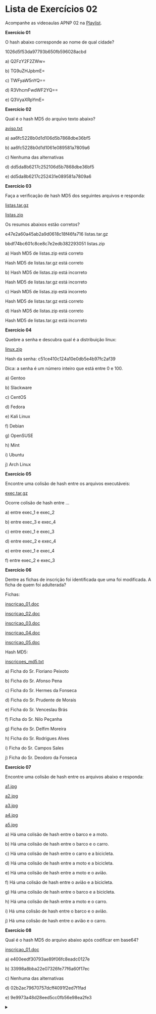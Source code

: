 # Lista de Exercícios 02

Acompanhe as videoaulas APNP 02 na [Playlist](https://www.youtube.com/playlist?list=PL4ySOdUYDU9AnsLbtvt7Mq3yBtnMT0Fog).

**Exercício 01**

O hash abaixo corresponde ao nome de qual cidade?

1026d5f53da97793b650fb596028acbd

a) Q2FzY2F2ZWw=

b) TG9uZHJpbmE=

c) TWFyaW5nYQ==

d) R3VhcmFwdWF2YQ==

e) Q3VyaXRpYmE=

**Exercício 02**

Qual é o hash MD5 do arquivo texto abaixo?

[aviso.txt](aviso.txt)

a) aa6fc5228b0d1d106d5b7868dbe36bf5

b) aa6fc5228b0d1d1061e089581a7809a6

c) Nenhuma das alternativas

d) dd5da8b6217c252106d5b7868dbe36bf5

e) dd5da8b6217c252431e089581a7809a6

**Exercício 03**

Faça a verificação de hash MD5 dos seguintes arquivos e responda:

[listas.tar.gz](listas.tar.gz)

[listas.zip](listas.zip)

Os resumos abaixos estão corretos?

e47e2a60a45ab2a9d0618c18f46fa716  listas.tar.gz

bbdf74bc601c8ce8c7e2edb382293051  listas.zip

a)
Hash MD5 de listas.zip está correto

Hash MD5 de listas.tar.gz está correto

b)
Hash MD5 de listas.zip está incorreto

Hash MD5 de listas.tar.gz está incorreto

c)
Hash MD5 de listas.zip está incorreto

Hash MD5 de listas.tar.gz está correto

d)
Hash MD5 de listas.zip está correto

Hash MD5 de listas.tar.gz está incorreto

**Exercício 04**

Quebre a senha e descubra qual é a distribuição linux:

[linux.zip](linux.zip)

Hash da senha: c51ce410c124a10e0db5e4b97fc2af39

Dica: a senha é um número inteiro que está entre 0 e 100.

a) Gentoo

b) Slackware

c) CentOS

d) Fedora

e) Kali Linux

f) Debian

g) OpenSUSE

h) Mint

i) Ubuntu

j) Arch Linux

**Exercício 05**

Encontre uma colisão de hash entre os arquivos executáveis:

[exec.tar.gz](exec.tar.gz)

Ocorre colisão de hash entre ...

a) entre exec_1 e exec_2

b) entre exec_3 e exec_4

c) entre exec_1 e exec_3

d) entre exec_2 e exec_4

e) entre exec_1 e exec_4

f) entre exec_2 e exec_3

**Exercício 06**

Dentre as fichas de inscrição foi identificada que uma foi modificada. A ficha de quem foi adulterada?

Fichas:

[inscricao_01.doc](inscricao_01.doc)

[inscricao_02.doc](inscricao_02.doc)

[inscricao_03.doc](inscricao_03.doc)

[inscricao_04.doc](inscricao_04.doc)

[inscricao_05.doc](inscricao_05.doc)

Hash MD5:

[inscricoes_md5.txt](inscricoes_md5.txt)

a) Ficha do Sr. Floriano Peixoto

b) Ficha do Sr. Afonso Pena

c) Ficha do Sr. Hermes da Fonseca

d) Ficha do Sr. Prudente de Morais

e) Ficha do Sr. Venceslau Brás

f) Ficha do Sr. Nilo Peçanha

g) Ficha do Sr. Delfim Moreira

h) Ficha do Sr. Rodrigues Alves

i) Ficha do Sr. Campos Sales

j) Ficha do Sr. Deodoro da Fonseca

**Exercício 07**

Encontre uma colisão de hash entre os arquivos abaixo e responda:

[a1.jpg](a1.jpg)

[a2.jpg](a2.jpg)

[a3.jpg](a3.jpg)

[a4.jpg](a4.jpg)

[a5.jpg](a5.jpg)

a) Há uma colisão de hash entre o barco e a moto.

b) Há uma colisão de hash entre o barco e o carro.

c) Há uma colisão de hash entre o carro e a bicicleta.

d) Há uma colisão de hash entre a moto e a bicicleta.

e) Há uma colisão de hash entre a moto e o avião.

f) Há uma colisão de hash entre o avião e a bicicleta.

g) Há uma colisão de hash entre o barco e a bicicleta.

h) Há uma colisão de hash entre a moto e o carro.

i) Há uma colisão de hash entre o barco e o avião.

j) Há uma colisão de hash entre o avião e o carro.

**Exercício 08**

Qual é o hash MD5 do arquivo abaixo após codificar em base64?

[inscricao_01.doc](./doc/inscricao_01.doc)

a) e400eedf30793ae89f06fc8eadc0127e

b) 33998a8bba22e07326fe77f6a60f17ec

c) Nenhuma das alternativas

d) 02b2ac79670757dcff4091f2ed7f1fad

e) 9e9973a48d28eed5cc0fb56e98ea2fe3 

<details><summary></summary>

Respostas:

01 b)

02 e)

03 c)

04 g)

05 f)

06 f)

07 i)

08 a)
</details>

